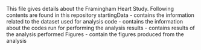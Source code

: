 This file gives details about the Framingham Heart Study.
Following contents are found in this repository
startingData - contains the information related to the dataset used for analysis
code - contains the information about the codes run for performing the analysis
results - contains results of the analysis performed
Figures - contain the figures produced from the analysis
